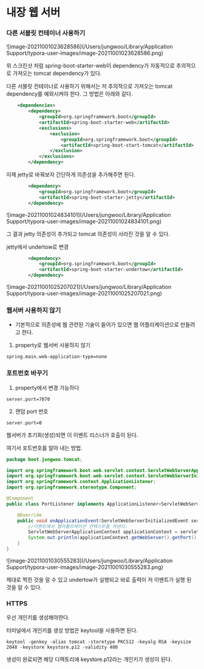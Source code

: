 # 내장 웹 서버





### 다른 서블릿 컨테이너 사용하기



![image-20211001023628586](/Users/jungwoo/Library/Application Support/typora-user-images/image-20211001023628586.png)



위 스크린샷 처럼 spring-boot-starter-web이 dependency가 자동적으로 추의적으로 가져오는 tomcat dependency가 있다.

다른 서블릿 컨테이너로 사용하기 위해서는 저 추의적으로 가져오는 tomcat dependency를 예외시켜야 한다. 그 방법은 아래와 같다.



```xml
    <dependencies>
        <dependency>
            <groupId>org.springframework.boot</groupId>
            <artifactId>spring-boot-starter-web</artifactId>
            <exclusions>
                <exclusion>
                    <groupId>org.springframework.boot</groupId>
                    <artifactId>spring-boot-start-tomcat</artifactId>
                </exclusion>
            </exclusions>
        </dependency>
```



이제 jetty로 바꿔보자 간단하게 의존성을 추가해주면 된다.



```xml
        <dependency>
            <groupId>org.springframework.boot</groupId>
            <artifactId>spring-boot-starter-jetty</artifactId>
        </dependency>
```



![image-20211001024834101](/Users/jungwoo/Library/Application Support/typora-user-images/image-20211001024834101.png)



그 결과 jetty 의존성이 추가되고 tomcat 의존성이 사라진 것을 알 수 있다.



jetty에서 undertow로 변경

```xml
        <dependency>
            <groupId>org.springframework.boot</groupId>
            <artifactId>spring-boot-starter-undertow</artifactId>
        </dependency>
```

![image-20211001025207021](/Users/jungwoo/Library/Application Support/typora-user-images/image-20211001025207021.png)



### 웹서버 사용하지 않기

- 기본적으로 의존성에 웹 관련된 기술이 들어가 있으면 웹 어플리케이션으로 만들려고 한다.



1. property로 웹서버 사용하지 않기

```application.properties
spring.main.web-application-type=none
```



### 포트번호 바꾸기

1. property에서 변경 가능하다

```application.properties
server.port=7070
```



2. 랜덤 port 번호

```application.properties
server.port=0
```



웹서버가 초기화(생성)되면 이 이벤트 리스너가 호출이 된다.

여기서 포트번호를 알아 내는 방법.

```java
package boot.jungwoo.tomcat;

import org.springframework.boot.web.servlet.context.ServletWebServerApplicationContext;
import org.springframework.boot.web.servlet.context.ServletWebServerInitializedEvent;
import org.springframework.context.ApplicationListener;
import org.springframework.stereotype.Component;

@Component
public class PortListener implements ApplicationListener<ServletWebServerInitializedEvent> {

    @Override
    public void onApplicationEvent(ServletWebServerInitializedEvent servletWebServerInitializedEvent) {
        //이벤트에서 웹어플리케이션 컨텍스트를 꺼낸다.
        ServletWebServerApplicationContext applicationContext = servletWebServerInitializedEvent.getApplicationContext();
        System.out.println(applicationContext.getWebServer().getPort());
    }
}
```



![image-20211001030555283](/Users/jungwoo/Library/Application Support/typora-user-images/image-20211001030555283.png)



제대로 찍힌 것을 알 수 있고 undertow가 실행되고 바로 출력이 저 이벤트가 실행 된 것을 알 수 있다.



### HTTPS



우선 개인키를 생성해야한다.

터미널에서 개인키를 생성 방법은 keytool을 사용하면 된다.

```terminal
keytool -genkey -alias tomcat -storetype PKCS12 -keyalg RSA -keysize 2048 -keystore keystore.p12 -validity 400
```



생성이 완료되면 해당 디렉토리에 keystore.p12라는 개인키가 생성이 된다.